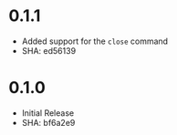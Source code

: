 # 0.1.1

 * Added support for the `close` command
 * SHA: ed56139

# 0.1.0
 
 * Initial Release
 * SHA: bf6a2e9

